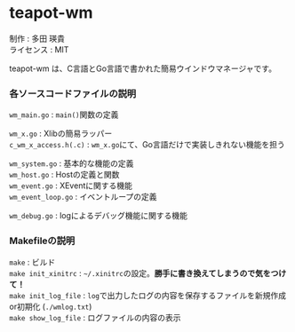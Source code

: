 # teapot-wm

制作 : 多田 瑛貴 <br>
ライセンス : MIT <br>

teapot-wm は、C言語とGo言語で書かれた簡易ウインドウマネージャです。<br>

### 各ソースコードファイルの説明

`wm_main.go`  : `main()`関数の定義<br>

`wm_x.go`  : Xlibの簡易ラッパー<br>
`c_wm_x_access.h(.c)`   : `wm_x.go`にて、Go言語だけで実装しきれない機能を担う<br>

`wm_system.go`  : 基本的な機能の定義<br>
`wm_host.go`  : Hostの定義と関数<br>
`wm_event.go`  : XEventに関する機能<br>
`wm_event_loop.go`  : イベントループの定義<br>

`wm_debug.go`  : logによるデバッグ機能に関する機能<br>

### Makefileの説明

`make` : ビルド<br>
`make init_xinitrc` : `~/.xinitrc`の設定。**勝手に書き換えてしまうので気をつけて！**<br>
`make init_log_file` : `log`で出力したログの内容を保存するファイルを新規作成or初期化 (`./wmlog.txt`)<br>
`make show_log_file` : ログファイルの内容の表示<br>
